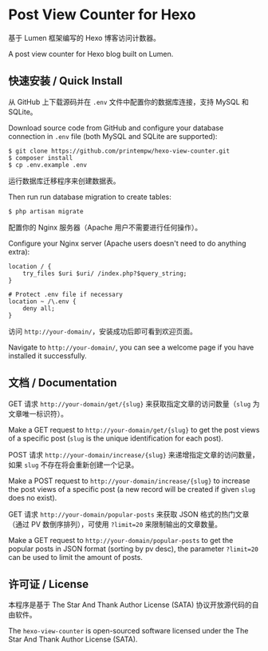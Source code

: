 # Post View Counter for Hexo

基于 Lumen 框架编写的 Hexo 博客访问计数器。

A post view counter for Hexo blog built on Lumen.

## 快速安装 / Quick Install

从 GitHub 上下载源码并在 `.env` 文件中配置你的数据库连接，支持 MySQL 和 SQLite。

Download source code from GitHub and configure your database connection in `.env` file (both MySQL and SQLite are supported):

```
$ git clone https://github.com/printempw/hexo-view-counter.git
$ composer install
$ cp .env.example .env
```

运行数据库迁移程序来创建数据表。

Then run run database migration to create tables:

```
$ php artisan migrate
```

配置你的 Nginx 服务器（Apache 用户不需要进行任何操作）。

Configure your Nginx server (Apache users doesn't need to do anything extra):

```
location / {
    try_files $uri $uri/ /index.php?$query_string;
}

# Protect .env file if necessary
location ~ /\.env {
    deny all;
}
```

访问 `http://your-domain/`，安装成功后即可看到欢迎页面。

Navigate to `http://your-domain/`, you can see a welcome page if you have installed it successfully.

## 文档 / Documentation

GET 请求 `http://your-domain/get/{slug}` 来获取指定文章的访问数量（`slug` 为文章唯一标识符）。

Make a GET request to `http://your-domain/get/{slug}` to get the post views of a specific post (`slug` is the unique identification for each post).

POST 请求 `http://your-domain/increase/{slug}` 来递增指定文章的访问数量，如果 `slug` 不存在将会重新创建一个记录。

Make a POST request to `http://your-domain/increase/{slug}` to increase the post views of a specific post (a new record will be created if given `slug` does no exist).

GET 请求 `http://your-domain/popular-posts` 来获取 JSON 格式的热门文章（通过 PV 数倒序排列），可使用 `?limit=20` 来限制输出的文章数量。

Make a GET request to `http://your-domain/popular-posts` to get the popular posts in JSON format (sorting by pv desc), the parameter `?limit=20` can be used to limit the amount of posts.

## 许可证 / License

本程序是基于 The Star And Thank Author License (SATA) 协议开放源代码的自由软件。

The `hexo-view-counter` is open-sourced software licensed under the The Star And Thank Author License (SATA).
